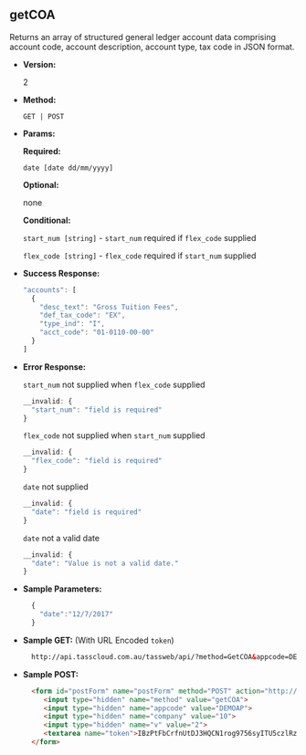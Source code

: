 **getCOA**
----
  Returns an array of structured general ledger account data comprising account code, account description, account type, tax code in JSON format.

* **Version:**

  2

* **Method:**

  `GET | POST`
  
*  **Params:**

   **Required:**
 
   `date [date dd/mm/yyyy]`

   **Optional:**

   none

   **Conditional:**

   `start_num [string]` - `start_num` required if `flex_code` supplied

   `flex_code [string]` - `flex_code` required if `start_num` supplied

* **Success Response:**

    ```javascript
    "accounts": [
      {
        "desc_text": "Gross Tuition Fees",
        "def_tax_code": "EX",
        "type_ind": "I",
        "acct_code": "01-0110-00-00"
      }
    ]
    ```
 
* **Error Response:**

    `start_num` not supplied when `flex_code` supplied
    ```javascript
    __invalid: {
      "start_num": "field is required"
    }
    ```

    `flex_code` not supplied when `start_num` supplied
    ```javascript
    __invalid: {
      "flex_code": "field is required"
    }
    ```

    `date` not supplied
    ```javascript
    __invalid: {
      "date": "field is required"
    }
    ```
    
    `date` not a valid date
    ```javascript
    __invalid: {
      "date": "Value is not a valid date."
    }
    ```
    
* **Sample Parameters:**

  ```javascript
    { 
      "date":"12/7/2017"
    }
  ```

* **Sample GET:** (With URL Encoded `token`)

  ```HTML
    http://api.tasscloud.com.au/tassweb/api/?method=GetCOA&appcode=DEMOAP&company=10&v=2&token=IBzPtFbCrfnUtDJ3HQCN1rog9756syITU5czlRz1pog%3D
  ```
  
* **Sample POST:**

  ```HTML
    <form id="postForm" name="postForm" method="POST" action="http://api.tasscloud.com.au/tassweb/api/">
       <input type="hidden" name="method" value="getCOA">
       <input type="hidden" name="appcode" value="DEMOAP">
       <input type="hidden" name="company" value="10">
       <input type="hidden" name="v" value="2">
       <textarea name="token">IBzPtFbCrfnUtDJ3HQCN1rog9756syITU5czlRz1pog=</textarea>
    </form>
  ```
